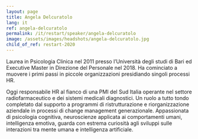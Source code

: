 ```yaml
---
layout: page
title: Angela Delcuratolo
lang: it
ref: angela-delcuratolo
permalink: /it/restart/speaker/angela-delcuratolo
image: /assets/images/headshots/angela-delcuratolo.jpg
child_of_ref: restart-2020
---
```


Laurea in Psicologia Clinica nel 2011 presso l’Università degli studi di Bari ed Executive Master in Direzione del Personale nel 2018. Ha cominciato a muovere i primi passi in piccole organizzazioni presidiando singoli processi HR.

Oggi responsabile HR al fianco di una PMI del Sud Italia operante nel settore radiofarmaceutico e dei sistemi medicali diagnostici. Un ruolo a tutto tondo completato dal supporto a programmi di ristrutturazione e riorganizzazione aziendale in processi di change management generazionale. Appassionata di psicologia cognitiva, neuroscienze applicata ai comportamenti umani, intelligenza emotiva, guarda con estrema curiosità agli sviluppi sulle interazioni tra mente umana e intelligenza artificiale.
